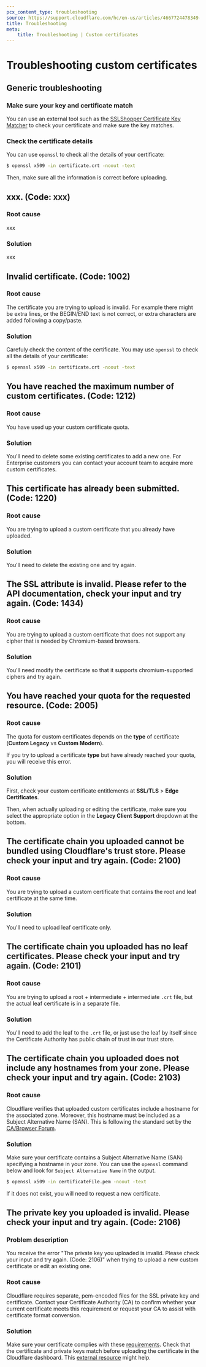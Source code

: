 ```yaml
---
pcx_content_type: troubleshooting
source: https://support.cloudflare.com/hc/en-us/articles/4667724478349--You-have-reached-your-quota-for-the-requested-resource-Code-2005-
title: Troubleshooting
meta:
    title: Troubleshooting | Custom certificates
---
```


# Troubleshooting custom certificates

## Generic troubleshooting

### Make sure your key and certificate match

You can use an external tool such as the [SSLShopper Certificate Key Matcher](https://www.sslshopper.com/certificate-key-matcher.html) to check your certificate and make sure the key matches.

### Check the certificate details

You can use `openssl` to check all the details of your certificate:

```bash
$ openssl x509 -in certificate.crt -noout -text
```

Then, make sure all the information is correct before uploading.

## xxx. (Code: xxx)

### Root cause

xxx

### Solution

xxx


## Invalid certificate. (Code: 1002)

### Root cause

The certificate you are trying to upload is invalid. For example there might be extra lines, or the BEGIN/END text is not correct, or extra characters are added following a copy/paste.

### Solution

Carefuly check the content of the certificate.
You may use `openssl` to check all the details of your certificate:

```bash
$ openssl x509 -in certificate.crt -noout -text
```

## You have reached the maximum number of custom certificates. (Code: 1212)

### Root cause

You have used up your custom certificate quota. 

### Solution

You'll need to delete some existing certificates to add a new one. For Enterprise customers you can contact your account team to acquire more custom certificates.

## This certificate has already been submitted. (Code: 1220)

### Root cause

You are trying to upload a custom certificate that you already have uploaded.

### Solution

You'll need to delete the existing one and try again.

## The SSL attribute is invalid. Please refer to the API documentation, check your input and try again. (Code: 1434)

### Root cause

You are trying to upload a custom certificate that does not support any cipher that is needed by Chromium-based browsers.

### Solution

You'll need modify the certificate so that it supports chromium-supported ciphers	and try again.

## You have reached your quota for the requested resource. (Code: 2005)

### Root cause

The quota for custom certificates depends on the **type** of certificate (**Custom Legacy** vs **Custom Modern**).

If you try to upload a certificate **type** but have already reached your quota, you will receive this error.

### Solution

First, check your custom certificate entitlements at **SSL/TLS** > **Edge Certificates**.

Then, when actually uploading or editing the certificate, make sure you select the appropriate option in the **Legacy Client Support** dropdown at the bottom.

## The certificate chain you uploaded cannot be bundled using Cloudflare's trust store. Please check your input and try again. (Code: 2100)

### Root cause

You are trying to upload a custom certificate that contains the root and leaf certificate at the same time.

### Solution

You'll need to upload leaf certificate only.

## 	The certificate chain you uploaded has no leaf certificates. Please check your input and try again. (Code: 2101)

### Root cause

You are trying to upload a root + intermediate + intermediate `.crt` file, but the actual leaf certificate is in a separate file.

### Solution

You'll need to add the leaf to the `.crt` file, or just use the leaf by itself since the Certificate Authority has public chain of trust in our trust store.

## The certificate chain you uploaded does not include any hostnames from your zone. Please check your input and try again. (Code: 2103)

### Root cause

Cloudflare verifies that uploaded custom certificates include a hostname for the associated zone. Moreover, this hostname must be included as a Subject Alternative Name (SAN). This is following the standard set by the [CA/Browser Forum](https://cabforum.org/wp-content/uploads/BRv1.2.5.pdf#page=16).

### Solution

Make sure your certificate contains a Subject Alternative Name (SAN) specifying a hostname in your zone. You can use the `openssl` command below and look for `Subject Alternative Name` in the output.

```bash
$ openssl x509 -in certificateFile.pem -noout -text
```

If it does not exist, you will need to request a new certificate.

## The private key you uploaded is invalid. Please check your input and try again. (Code: 2106)

### Problem description

You receive the error "The private key you uploaded is invalid. Please check your input and try again. (Code: 2106)" when trying to upload a new custom certificate or edit an existing one.

### Root cause

Cloudflare requires separate, pem-encoded files for the SSL private key and certificate. 
Contact your Certificate Authority (CA) to confirm whether your current certificate meets this requirement or request your CA to assist with certificate format conversion.

### Solution

Make sure your certificate complies with these [requirements](/ssl/edge-certificates/custom-certificates/uploading/#certificate-requirements).
Check that the certificate and private keys match before uploading the certificate in the Cloudflare dashboard. This [external resource](https://www.sslshopper.com/article-most-common-openssl-commands.html) might help.
